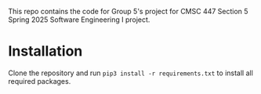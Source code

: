 This repo contains the code for Group 5's project for CMSC 447 Section 5 Spring 2025 Software Engineering I project. 

# Installation
Clone the repository and run `pip3 install -r requirements.txt` to install all required packages.